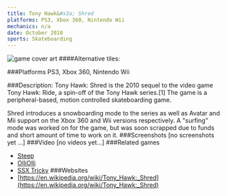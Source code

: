 ```yaml
---
title: Tony Hawk&#x3a; Shred
platforms: PS3, Xbox 360, Nintendo Wii
mechanics: n/a
date: October 2010
sports: Skateboarding 
---
```

![game cover art](//images.igdb.com/igdb/image/upload/t_cover_big/x3pza2gkhufjqaawkkck.jpg "Logo Title Text 1")
####Alternative tiles:

###Platforms
PS3, Xbox 360, Nintendo Wii

###Description:
Tony Hawk: Shred is the 2010 sequel to the video game Tony Hawk: Ride, a spin-off of the Tony Hawk series.[1] The game is a peripheral-based, motion controlled skateboarding game. 
 
Shred introduces a snowboarding mode to the series as well as Avatar and Mii support on the Xbox 360 and Wii versions respectively. A "surfing" mode was worked on for the game, but was soon scrapped due to funds and short amount of time to work on it.
###Screenshots
[no screenshots yet ...]
###Video
[no videos yet...]
###Related games
* [Steep](/games/steep-19554/)
* [OlliOlli](/games/olliolli-7768/)
* [SSX Tricky](/games/ssx-tricky-4176/)
###Websites
* [https://en.wikipedia.org/wiki/Tony_Hawk:_Shred](https://en.wikipedia.org/wiki/Tony_Hawk:_Shred)
